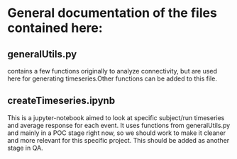 # General documentation of the files contained here:

## generalUtils.py 
contains a few functions originally to analyze connectivity, but are used here for generating timeseries.Other functions can be added to this file. 

## createTimeseries.ipynb
This is a jupyter-notebook aimed to look at specific subject/run timeseries and average response for each event. It uses functions from generalUtils.py and mainly in a POC stage right now, so we should work to make it cleaner and more relevant for this specific project. This should be added as another stage in QA.



